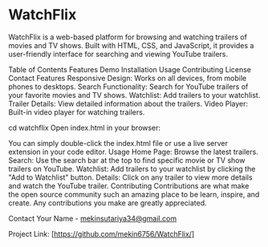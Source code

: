 # WatchFlix

WatchFlix is a web-based platform for browsing and watching trailers of movies and TV shows. Built with HTML, CSS, and JavaScript, it provides a user-friendly interface for searching and viewing YouTube trailers.

Table of Contents
Features
Demo
Installation
Usage
Contributing
License
Contact
Features
Responsive Design: Works on all devices, from mobile phones to desktops.
Search Functionality: Search for YouTube trailers of your favorite movies and TV shows.
Watchlist: Add trailers to your watchlist.
Trailer Details: View detailed information about the trailers.
Video Player: Built-in video player for watching trailers.


cd watchflix
Open index.html in your browser:

You can simply double-click the index.html file or use a live server extension in your code editor.
Usage
Home Page: Browse the latest trailers.
Search: Use the search bar at the top to find specific movie or TV show trailers on YouTube.
Watchlist: Add trailers to your watchlist by clicking the "Add to Watchlist" button.
Details: Click on any trailer to view more details and watch the YouTube trailer.
Contributing
Contributions are what make the open source community such an amazing place to be learn, inspire, and create. Any contributions you make are greatly appreciated.

Contact
Your Name - mekinsutariya34@gmail.com

Project Link: [https://github.com/mekin6756/WatchFlix/]
